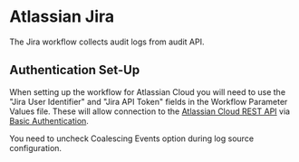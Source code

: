 # Atlassian Jira
The Jira workflow collects audit logs from audit API.

## Authentication Set-Up
When setting up the workflow for Atlassian Cloud you will need to use the "Jira User Identifier" and "Jira API Token" fields in the Workflow Parameter Values file. These will allow connection to the [Atlassian Cloud REST API](https://developer.atlassian.com/cloud/jira/platform/basic-auth-for-rest-apis/) via [Basic Authentication](https://developer.atlassian.com/cloud/jira/platform/basic-auth-for-rest-apis/).

You need to uncheck Coalescing Events option during log source configuration. 
